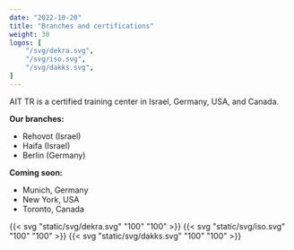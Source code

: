 ```yaml
---
date: "2022-10-20"
title: "Branches and certifications"
weight: 30
logos: [
    "/svg/dekra.svg",
    "/svg/iso.svg",
    "/svg/dakks.svg",
]
---
```


AIT TR is a certified training center in Israel, Germany, USA, and Canada.

**Our branches:**

- Rehovot (Israel)
- Haifa (Israel)
- Berlin (Germany)

**Coming soon:**

- Munich, Germany
- New York, USA
- Toronto, Canada

{{< svg "static/svg/dekra.svg"  "100" "100" >}}
{{< svg "static/svg/iso.svg"  "100" "100" >}}
{{< svg "static/svg/dakks.svg"  "100" "100" >}}
